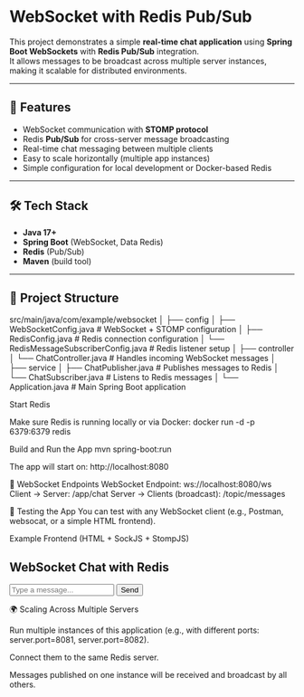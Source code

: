 # WebSocket with Redis Pub/Sub

This project demonstrates a simple **real-time chat application** using **Spring Boot WebSockets** with **Redis Pub/Sub** integration.  
It allows messages to be broadcast across multiple server instances, making it scalable for distributed environments.

---

## 🚀 Features

- WebSocket communication with **STOMP protocol**
- Redis **Pub/Sub** for cross-server message broadcasting
- Real-time chat messaging between multiple clients
- Easy to scale horizontally (multiple app instances)
- Simple configuration for local development or Docker-based Redis

---

## 🛠️ Tech Stack

- **Java 17+**
- **Spring Boot** (WebSocket, Data Redis)
- **Redis** (Pub/Sub)
- **Maven** (build tool)

---

## 📂 Project Structure
src/main/java/com/example/websocket
│
├── config
│ ├── WebSocketConfig.java # WebSocket + STOMP configuration
│ ├── RedisConfig.java # Redis connection configuration
│ └── RedisMessageSubscriberConfig.java # Redis listener setup
│
├── controller
│ └── ChatController.java # Handles incoming WebSocket messages
│
├── service
│ ├── ChatPublisher.java # Publishes messages to Redis
│ └── ChatSubscriber.java # Listens to Redis messages
│
└── Application.java # Main Spring Boot application

Start Redis

Make sure Redis is running locally or via Docker:
docker run -d -p 6379:6379 redis

Build and Run the App
mvn spring-boot:run

The app will start on:
http://localhost:8080

🔌 WebSocket Endpoints
WebSocket Endpoint: ws://localhost:8080/ws
Client → Server: /app/chat
Server → Clients (broadcast): /topic/messages

🧪 Testing the App
You can test with any WebSocket client (e.g., Postman, websocat, or a simple HTML frontend).

Example Frontend (HTML + SockJS + StompJS)
<!DOCTYPE html>
<html>
<head>
  <title>WebSocket Chat</title>
  <script src="https://cdn.jsdelivr.net/npm/sockjs-client/dist/sockjs.min.js"></script>
  <script src="https://cdn.jsdelivr.net/npm/stompjs/lib/stomp.min.js"></script>
</head>
<body>
  <h2>WebSocket Chat with Redis</h2>
  <input type="text" id="msgInput" placeholder="Type a message..." />
  <button onclick="sendMessage()">Send</button>
  <ul id="messages"></ul>

  <script>
    const socket = new SockJS("http://localhost:8080/ws");
    const stompClient = Stomp.over(socket);

    stompClient.connect({}, () => {
      stompClient.subscribe("/topic/messages", (msg) => {
        const li = document.createElement("li");
        li.innerText = msg.body;
        document.getElementById("messages").appendChild(li);
      });
    });

    function sendMessage() {
      const message = document.getElementById("msgInput").value;
      stompClient.send("/app/chat", {}, message);
      document.getElementById("msgInput").value = "";
    }
  </script>
</body>
</html>



🌍 Scaling Across Multiple Servers

Run multiple instances of this application (e.g., with different ports: server.port=8081, server.port=8082).

Connect them to the same Redis server.

Messages published on one instance will be received and broadcast by all others.













